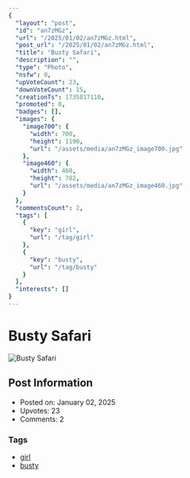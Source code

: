 ```yaml
---
{
  "layout": "post",
  "id": "an7zMGz",
  "url": "/2025/01/02/an7zMGz.html",
  "post_url": "/2025/01/02/an7zMGz.html",
  "title": "Busty Safari",
  "description": "",
  "type": "Photo",
  "nsfw": 0,
  "upVoteCount": 23,
  "downVoteCount": 15,
  "creationTs": 1735817110,
  "promoted": 0,
  "badges": [],
  "images": {
    "image700": {
      "width": 700,
      "height": 1190,
      "url": "/assets/media/an7zMGz_image700.jpg"
    },
    "image460": {
      "width": 460,
      "height": 782,
      "url": "/assets/media/an7zMGz_image460.jpg"
    }
  },
  "commentsCount": 2,
  "tags": [
    {
      "key": "girl",
      "url": "/tag/girl"
    },
    {
      "key": "busty",
      "url": "/tag/busty"
    }
  ],
  "interests": []
}
---
```


# Busty Safari

![Busty Safari](/assets/media/an7zMGz_image700.jpg)

## Post Information

- Posted on: January 02, 2025
- Upvotes: 23
- Comments: 2

### Tags

- [girl](/tag/girl)
- [busty](/tag/busty)
